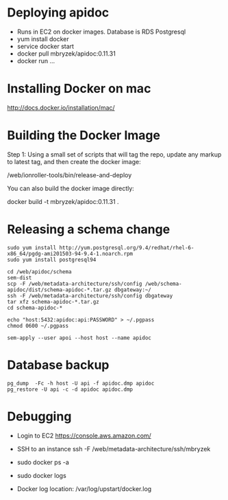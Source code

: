 Deploying apidoc
================

 - Runs in EC2 on docker images. Database is RDS Postgresql
 - yum install docker
 - service docker start
 - docker pull mbryzek/apidoc:0.11.31
 - docker run ...

Installing Docker on mac
========================

  http://docs.docker.io/installation/mac/

Building the Docker Image
=========================

  Step 1: Using a small set of scripts that will tag the repo, update
  any markup to latest tag, and then create the docker image:
  
  /web/ionroller-tools/bin/release-and-deploy

  You can also build the docker image directly:

  docker build -t mbryzek/apidoc:0.11.31 .

Releasing a schema change
=========================

    sudo yum install http://yum.postgresql.org/9.4/redhat/rhel-6-x86_64/pgdg-ami201503-94-9.4-1.noarch.rpm
    sudo yum install postgresql94

    cd /web/apidoc/schema
    sem-dist
    scp -F /web/metadata-architecture/ssh/config /web/schema-apidoc/dist/schema-apidoc-*.tar.gz dbgateway:~/
    ssh -F /web/metadata-architecture/ssh/config dbgateway
    tar xfz schema-apidoc-*.tar.gz
    cd schema-apidoc-*

    echo "host:5432:apidoc:api:PASSWORD" > ~/.pgpass
    chmod 0600 ~/.pgpass

    sem-apply --user apoi --host host --name apidoc

Database backup
===============

    pg_dump  -Fc -h host -U api -f apidoc.dmp apidoc
    pg_restore -U api -c -d apidoc apidoc.dmp

Debugging
=========

 - Login to EC2 https://console.aws.amazon.com/

 - SSH to an instance
   ssh -F /web/metadata-architecture/ssh/mbryzek <EC2 Hostname>

 - sudo docker ps -a

 - sudo docker logs <container id>

 - Docker log location: /var/log/upstart/docker.log
